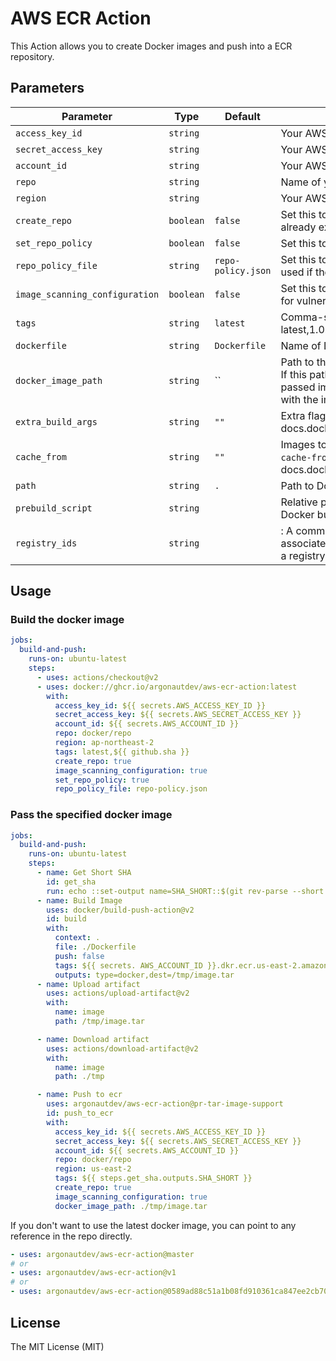 # AWS ECR Action

This Action allows you to create Docker images and push into a ECR repository.

## Parameters

| Parameter                      | Type      | Default            | Description                                                                                                                                                                               |
| ------------------------------ | --------- | ------------------ | ----------------------------------------------------------------------------------------------------------------------------------------------------------------------------------------- |
| `access_key_id`                | `string`  |                    | Your AWS access key id                                                                                                                                                                    |
| `secret_access_key`            | `string`  |                    | Your AWS secret access key                                                                                                                                                                |
| `account_id`                   | `string`  |                    | Your AWS Account ID                                                                                                                                                                       |
| `repo`                         | `string`  |                    | Name of your ECR repository                                                                                                                                                               |
| `region`                       | `string`  |                    | Your AWS region                                                                                                                                                                           |
| `create_repo`                  | `boolean` | `false`            | Set this to true to create the repository if it does not already exist                                                                                                                    |
| `set_repo_policy`              | `boolean` | `false`            | Set this to true to set a IAM policy on the repository                                                                                                                                    |
| `repo_policy_file`             | `string`  | `repo-policy.json` | Set this to repository policy statement json file. only used if the set_repo_policy is set to true                                                                                        |
| `image_scanning_configuration` | `boolean` | `false`            | Set this to True if you want AWS to scan your images for vulnerabilities                                                                                                                  |
| `tags`                         | `string`  | `latest`           | Comma-separated string of ECR image tags (ex latest,1.0.0,)                                                                                                                               |
| `dockerfile`                   | `string`  | `Dockerfile`       | Name of Dockerfile to use                                                                                                                                                                 |
| `docker_image_path`            | `string`  | ``                 | Path to the docker image if build at as a seperate step. If this path is provided docker build is skipped and passed image is uploaded. The tags must be associated with the image built. |
| `extra_build_args`             | `string`  | `""`               | Extra flags to pass to docker build (see docs.docker.com/engine/reference/commandline/build)                                                                                              |
| `cache_from`                   | `string`  | `""`               | Images to use as cache for the docker build (see `--cache-from` argument docs.docker.com/engine/reference/commandline/build)                                                              |
| `path`                         | `string`  | `.`                | Path to Dockerfile, defaults to the working directory                                                                                                                                     |
| `prebuild_script`              | `string`  |                    | Relative path from top-level to script to run before Docker build                                                                                                                         |
| `registry_ids`                 | `string`  |                    | : A comma-delimited list of AWS account IDs that are associated with the ECR registries. If you do not specify a registry, the default ECR registry is assumed                            |

## Usage

### Build the docker image

```yaml
jobs:
  build-and-push:
    runs-on: ubuntu-latest
    steps:
      - uses: actions/checkout@v2
      - uses: docker://ghcr.io/argonautdev/aws-ecr-action:latest
        with:
          access_key_id: ${{ secrets.AWS_ACCESS_KEY_ID }}
          secret_access_key: ${{ secrets.AWS_SECRET_ACCESS_KEY }}
          account_id: ${{ secrets.AWS_ACCOUNT_ID }}
          repo: docker/repo
          region: ap-northeast-2
          tags: latest,${{ github.sha }}
          create_repo: true
          image_scanning_configuration: true
          set_repo_policy: true
          repo_policy_file: repo-policy.json
```

### Pass the specified docker image

```yaml
jobs:
  build-and-push:
    runs-on: ubuntu-latest
    steps:
      - name: Get Short SHA
        id: get_sha
        run: echo ::set-output name=SHA_SHORT::$(git rev-parse --short HEAD)
      - name: Build Image
        uses: docker/build-push-action@v2
        id: build
        with:
          context: .
          file: ./Dockerfile
          push: false
          tags: ${{ secrets. AWS_ACCOUNT_ID }}.dkr.ecr.us-east-2.amazonaws.com/docker/repo:${{ steps.get_sha.outputs.SHA_SHORT }}
          outputs: type=docker,dest=/tmp/image.tar
      - name: Upload artifact
        uses: actions/upload-artifact@v2
        with:
          name: image
          path: /tmp/image.tar

      - name: Download artifact
        uses: actions/download-artifact@v2
        with:
          name: image
          path: ./tmp

      - name: Push to ecr
        uses: argonautdev/aws-ecr-action@pr-tar-image-support
        id: push_to_ecr
        with:
          access_key_id: ${{ secrets.AWS_ACCESS_KEY_ID }}
          secret_access_key: ${{ secrets.AWS_SECRET_ACCESS_KEY }}
          account_id: ${{ secrets.AWS_ACCOUNT_ID }}
          repo: docker/repo
          region: us-east-2
          tags: ${{ steps.get_sha.outputs.SHA_SHORT }}
          create_repo: true
          image_scanning_configuration: true
          docker_image_path: ./tmp/image.tar
```

If you don't want to use the latest docker image, you can point to any reference in the repo directly.

```yaml
- uses: argonautdev/aws-ecr-action@master
# or
- uses: argonautdev/aws-ecr-action@v1
# or
- uses: argonautdev/aws-ecr-action@0589ad88c51a1b08fd910361ca847ee2cb708a30
```

## License

The MIT License (MIT)
